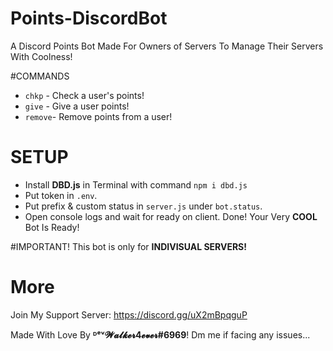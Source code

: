 # Points-DiscordBot
A Discord Points Bot Made For Owners of Servers To Manage Their Servers With Coolness!

#COMMANDS
- ```chkp``` - Check a user's points!
- ```give``` - Give a user points!
- ```remove```- Remove points from a user!

# SETUP
- Install **DBD.js** in Terminal with command ```npm i dbd.js```
- Put token in ```.env```.
- Put prefix & custom status in ```server.js``` under ```bot.status```.
- Open console logs and wait for ready on client. Done! Your Very **COOL** Bot Is Ready! 


#IMPORTANT!
This bot is only for **INDIVISUAL SERVERS!**

# More
Join My Support Server: https://discord.gg/uX2mBpqguP

Made With Love By **ᴰᵉᵛ𝓦𝓪𝓵𝓴𝓮𝓻4𝓮𝓿𝓮𝓻#6969**! Dm me if facing any issues...
